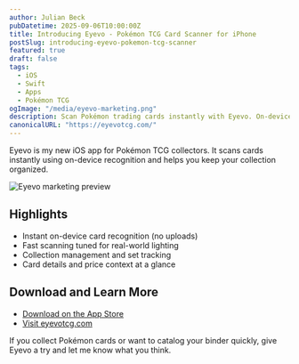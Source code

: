 ```yaml
---
author: Julian Beck
pubDatetime: 2025-09-06T10:00:00Z
title: Introducing Eyevo - Pokémon TCG Card Scanner for iPhone
postSlug: introducing-eyevo-pokemon-tcg-scanner
featured: true
draft: false
tags:
  - iOS
  - Swift
  - Apps
  - Pokémon TCG
ogImage: "/media/eyevo-marketing.png"
description: Scan Pokémon trading cards instantly with Eyevo. On-device recognition, collection tracking, and fast performance for TCG collectors.
canonicalURL: "https://eyevotcg.com/"
---
```


Eyevo is my new iOS app for Pokémon TCG collectors. It scans cards instantly using on-device recognition and helps you keep your collection organized.

![Eyevo marketing preview](/media/eyevo-marketing.png)

## Highlights

- Instant on-device card recognition (no uploads)
- Fast scanning tuned for real-world lighting
- Collection management and set tracking
- Card details and price context at a glance

## Download and Learn More

- [Download on the App Store](https://apps.apple.com/app/id6748607064?pt=120183609&ct=blog-eyevo&mt=8)
- [Visit eyevotcg.com](https://eyevotcg.com/?utm_source=blog.julianbeck.com&utm_medium=referral&utm_campaign=post)

If you collect Pokémon cards or want to catalog your binder quickly, give Eyevo a try and let me know what you think.
